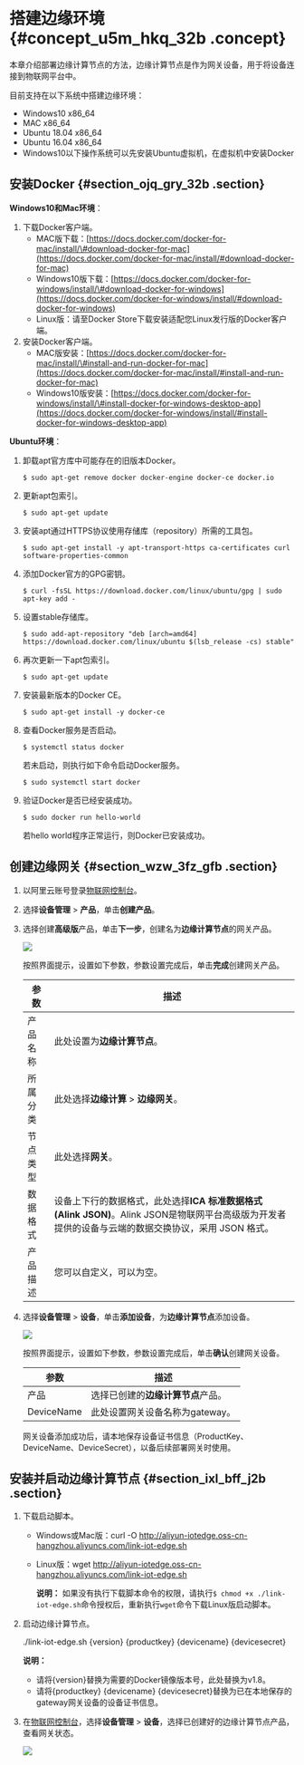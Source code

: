 # 搭建边缘环境 {#concept_u5m_hkq_32b .concept}

本章介绍部署边缘计算节点的方法，边缘计算节点是作为网关设备，用于将设备连接到物联网平台中。

目前支持在以下系统中搭建边缘环境：

-   Windows10 x86\_64
-   MAC x86\_64
-   Ubuntu 18.04 x86\_64
-   Ubuntu 16.04 x86\_64
-   Windows10以下操作系统可以先安装Ubuntu虚拟机，在虚拟机中安装Docker

## 安装Docker {#section_ojq_gry_32b .section}

**Windows10和Mac环境**：

1.  下载Docker客户端。
    -   MAC版下载：[https://docs.docker.com/docker-for-mac/install/\#download-docker-for-mac](https://docs.docker.com/docker-for-mac/install/#download-docker-for-mac)
    -   Windows10版下载：[https://docs.docker.com/docker-for-windows/install/\#download-docker-for-windows](https://docs.docker.com/docker-for-windows/install/#download-docker-for-windows)
    -   Linux版：请至Docker Store下载安装适配您Linux发行版的Docker客户端。
2.  安装Docker客户端。
    -   MAC版安装：[https://docs.docker.com/docker-for-mac/install/\#install-and-run-docker-for-mac](https://docs.docker.com/docker-for-mac/install/#install-and-run-docker-for-mac)
    -   Windows10版安装：[https://docs.docker.com/docker-for-windows/install/\#install-docker-for-windows-desktop-app](https://docs.docker.com/docker-for-windows/install/#install-docker-for-windows-desktop-app)

**Ubuntu环境**：

1.  卸载apt官方库中可能存在的旧版本Docker。

    `$ sudo apt-get remove docker docker-engine docker-ce docker.io`

2.  更新apt包索引。

    `$ sudo apt-get update`

3.  安装apt通过HTTPS协议使用存储库（repository）所需的工具包。

    `$ sudo apt-get install -y apt-transport-https ca-certificates curl software-properties-common`

4.  添加Docker官方的GPG密钥。

    `$ curl -fsSL https://download.docker.com/linux/ubuntu/gpg | sudo apt-key add -`

5.  设置stable存储库。

    `$ sudo add-apt-repository "deb [arch=amd64] https://download.docker.com/linux/ubuntu $(lsb_release -cs) stable"`

6.  再次更新一下apt包索引。

    `$ sudo apt-get update`

7.  安装最新版本的Docker CE。

    `$ sudo apt-get install -y docker-ce`

8.  查看Docker服务是否启动。

    `$ systemctl status docker`

    若未启动，则执行如下命令启动Docker服务。

    `$ sudo systemctl start docker`

9.  验证Docker是否已经安装成功。

    `$ sudo docker run hello-world`

    若hello world程序正常运行，则Docker已安装成功。


## 创建边缘网关 {#section_wzw_3fz_gfb .section}

1.  以阿里云账号登录[物联网控制台](http://iot.console.aliyun.com/)。
2.  选择**设备管理** \> **产品**，单击**创建产品**。
3.  选择创建**高级版**产品，单击**下一步**，创建名为**边缘计算节点**的网关产品。

    ![](http://static-aliyun-doc.oss-cn-hangzhou.aliyuncs.com/assets/img/15286/15445142266712_zh-CN.png)

    按照界面提示，设置如下参数，参数设置完成后，单击**完成**创建网关产品。

    |参数|描述|
    |--|--|
    |产品名称|此处设置为**边缘计算节点**。|
    |所属分类|此处选择**边缘计算** \> **边缘网关**。|
    |节点类型|此处选择**网关**。|
    |数据格式|设备上下行的数据格式，此处选择**ICA 标准数据格式 \(Alink JSON\)**。Alink JSON是物联网平台高级版为开发者提供的设备与云端的数据交换协议，采用 JSON 格式。|
    |产品描述|您可以自定义，可以为空。|

4.  选择**设备管理** \> **设备**，单击**添加设备**，为**边缘计算节点**添加设备。

    ![](http://static-aliyun-doc.oss-cn-hangzhou.aliyuncs.com/assets/img/15286/15445142276713_zh-CN.png)

    按照界面提示，设置如下参数，参数设置完成后，单击**确认**创建网关设备。

    |参数|描述|
    |--|--|
    |产品|选择已创建的**边缘计算节点**产品。|
    |DeviceName|此处设置网关设备名称为gateway。|

    网关设备添加成功后，请本地保存设备证书信息（ProductKey、DeviceName、DeviceSecret），以备后续部署网关时使用。


## 安装并启动边缘计算节点 {#section_ixl_bff_j2b .section}

1.  下载启动脚本。
    -   Windows或Mac版：curl -O http://aliyun-iotedge.oss-cn-hangzhou.aliyuncs.com/link-iot-edge.sh
    -   Linux版：wget http://aliyun-iotedge.oss-cn-hangzhou.aliyuncs.com/link-iot-edge.sh

        **说明：** 如果没有执行下载脚本命令的权限，请执行`$ chmod +x ./link-iot-edge.sh`命令授权后，重新执行`wget`命令下载Linux版启动脚本。

2.  启动边缘计算节点。

    ./link-iot-edge.sh \{version\} \{productkey\} \{devicename\} \{devicesecret\}

    **说明：** 

    -   请将\{version\}替换为需要的Docker镜像版本号，此处替换为v1.8。
    -   请将\{productkey\} \{devicename\} \{devicesecret\}替换为已在本地保存的gateway网关设备的设备证书信息。
3.  在[物联网控制台](http://iot.console.aliyun.com/)，选择**设备管理** \> **设备**，选择已创建好的边缘计算节点产品，查看网关状态。

    ![](http://static-aliyun-doc.oss-cn-hangzhou.aliyuncs.com/assets/img/15286/15445142276743_zh-CN.png)


